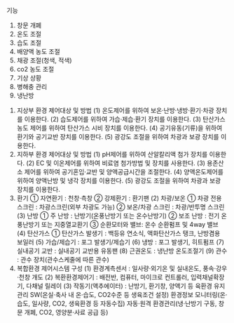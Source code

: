 기능
1. 창문 개폐
2. 온도 조절
3. 습도 조절
4. 배양액 농도 조절
5. 채광 조절(청색, 적색)
6. co2 농도 조절
7. 기상 상황
8. 병해충 관리
9. 냉난방
1) 지상부 환경 제어대상 및 방법
   (1) 온도제어를 위하여 보온·난방·냉방·환기·차광 장치를 이용한다.
   (2) 습도제어를 위하여 가습·제습·환기 장치를 이용한다.
   (3) 탄산가스 농도 제어를 위하여 탄산가스 시비 장치를 이용한다.
   (4) 공기유동(기류)을 위하여 환기와 공기교반 장치를 이용한다.
   (5) 광강도 조절을 위하여 차광과 보광 장치를 이용한다.
2) 지하부 환경 제어대상 및 방법
   (1) pH제어를 위하여 산알칼리액 첨가 장치를 이용한다.
   (2) EC 및 이온제어를 위하여 비료염 첨가방법 및 장치를 사용한다.
   (3) 용존산소 제어를 위하여 공기혼입·교반 및 양액공급시간을 조절한다.
   (4) 양액온도제어를 위하여 양액난방 및 냉각 장치를 이용한다.
   (5) 광강도 조절을 위하여 차광과 보광 장치를 이용한다.
1) 환기
   ① 자연환기 : 천창·측창
   ② 강제환기 : 환기팬
   (2) 차광/보온
   ① 차광 전용 스크린 : 차광스크린(외부 차광도 가능)
   ② 보온/차광 스크린 : 차광/반투명 스크린
   (3) 난방
   ① 주 난방 : 난방기(온풍난방기 또는 온수난방기)
   ② 보조 난방 : 전기 온풍난방기 또는 지중열교환기
   ③ 순환모터와 밸브: 온수 순환펌프 및 4way 밸브
   (4) 탄산가스
   ① 탄산가스 발생기 : 백등유 연소식, 액화탄산가스 탱크, 난방겸용 보일러
   (5) 가습/제습기 : 포그 발생기/제습기
   (6) 냉방 : 포그 발생기, 히트펌프
   (7) 실내공기 교반 : 실내공기 교반용 유동팬
   (8) 근권온도 : 냉난방 온도조절기
   (9) 관수 : 관수 장치(관수스케줄에 따른 관수)
3) 복합환경 제어시스템 구성
   (1) 환경계측센서 : 일사량·외기온 및 실내온도, 풍속·강우·천창 개도
   (2) 복환환경제어기 : 배전반, 컴퓨터, 마이크로 컨트롤러, 입력채널확장기, 다채널 릴레이
   (3) 작동기(액추에이터) : 난방기, 환기창, 양액기 등
   육환경 유지관리 SW(온실·축사 내 온·습도, CO2수준 등 생육조건 설정)
   환경정보 모니터링(온·습도, 일사량, CO2, 생육환경 등 자동수집)
   자동·원격 환경관리(냉·난방기 구동, 창문 개폐, CO2, 영양분·사료 공급 등)